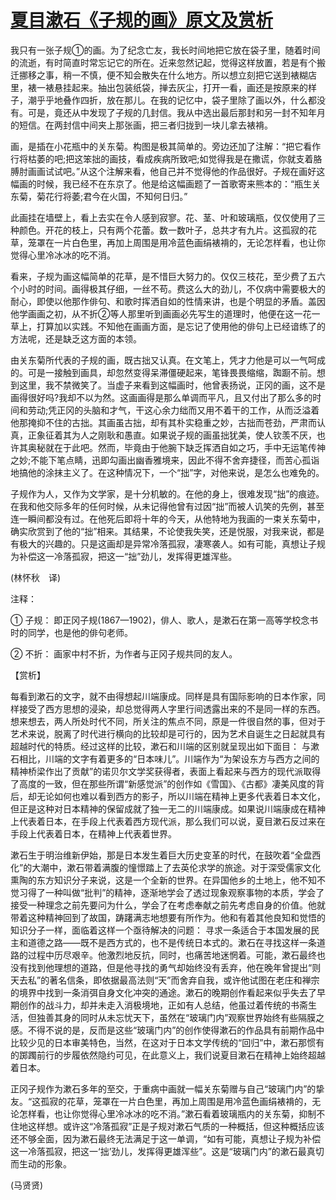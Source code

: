 # [夏目漱石《子规的画》原文及赏析](https://www.vrrw.net/wx/12190.html)

我只有一张子规①的画。为了纪念亡友，我长时间地把它放在袋子里，随着时间的流逝，有时简直时常忘记它的所在。近来忽然记起，觉得这样放置，若是有个搬迁挪移之事，稍一不慎，便不知会散失在什么地方。所以想立刻把它送到裱糊店里，裱一裱悬挂起来。抽出包装纸袋，掸去灰尘，打开一看，画还是按原来的样子，潮乎乎地叠作四折，放在那儿。在我的记忆中，袋子里除了画以外，什么都没有。可是，竟还从中发现了子规的几封信。我从中选出最后那封和另一封不知年月的短信。在两封信中间夹上那张画，把三者归拢到一块儿拿去裱褙。

画，是插在小花瓶中的关东菊。构图是极其简单的。旁边还加了注解：“把它看作行将枯萎的吧;把这笨拙的画技，看成疾病所致吧;如觉得我是在撒谎，你就支着胳膊肘画画试试吧。”从这个注解来看，他自己并不觉得他的作品很好。子规在画好这幅画的时候，我已经不在东京了。他是给这幅画题了一首歌寄来熊本的：“瓶生关东菊，菊花行将萎;君今在火国，不知何日归。”

此画挂在墙壁上，看上去实在令人感到寂寥。花、茎、叶和玻璃瓶，仅仅使用了三种颜色。开花的枝上，只有两个花蕾。数一数叶子，总共才有九片。这孤寂的花草，笼罩在一片白色里，再加上周围是用冷蓝色画绢裱褙的，无论怎样看，也让你觉得心里冷冰冰的吃不消。



看来，子规为画这幅简单的花草，是不惜巨大努力的。仅仅三枝花，至少费了五六个小时的时间。画得极其仔细，一丝不苟。费这么大的劲儿，不仅病中需要极大的耐心，即使以他那作俳句、和歌时挥洒自如的性情来讲，也是个明显的矛盾。盖因他学画画之初，从不折②等人那里听到画画必先写生的道理时，他便在这一花一草上，打算加以实践。不知他在画画方面，是忘记了使用他的俳句上已经谙练了的方法呢，还是缺乏这方面的本领。

由关东菊所代表的子规的画，既古拙又认真。在文笔上，凭才力他是可以一气呵成的。可是一接触到画具，却忽然变得呆滞僵硬起来，笔锋畏畏缩缩，踟蹰不前。想到这里，我不禁微笑了。当虚子来看到这幅画时，他曾表扬说，正冈的画，这不是画得很好吗?我却不以为然。这画画得是那么单调而平凡，且又付出了那么多的时间和劳动;凭正冈的头脑和才气，干这心余力绌而又用不着干的工作，从而泛溢着他那掩抑不住的古拙。其画虽古拙，却有其朴实稳重之妙，古拙而苍劲，严肃而认真，正象征着其为人之刚耿和愚直。如果说子规的画虽拙犹美，使人钦羡不厌，也许其奥秘就在于此吧。然而，毕竟由于他腕下缺乏挥洒自如之巧，手中无运笔传神之妙;不能下笔点睛，迅即勾画出幽香雅境来，因此不得不舍弃捷径，而苦心孤诣地搞他的涂抹主义了。在这种情况下，一个“拙”字，对他来说，是怎么也难免的。

子规作为人，又作为文学家，是十分机敏的。在他的身上，很难发现“拙”的痕迹。在我和他交际多年的任何时候，从未记得他曾有过因“拙”而被人讥笑的先例，甚至连一瞬间都没有过。在他死后即将十年的今天，从他特地为我画的一束关东菊中，确实欣赏到了他的“拙”相来。其结果，不论使我失笑，还是悦服，对我来说，都是有极大的兴趣的。只是这画却是异常冷落孤寂，凄寒袭人。如有可能，真想让子规为补偿这一冷落孤寂，把这一“拙”劲儿，发挥得更雄浑些。

(林怀秋　译)

注释：

① 子规： 即正冈子规(1867—1902)，俳人、歌人，是漱石在第一高等学校念书时的同学，也是他的俳句老师。

② 不折： 画家中村不折，为作者与正冈子规共同的友人。

【赏析】

每看到漱石的文字，就不由得想起川端康成。同样是具有国际影响的日本作家，同样接受了西方思想的浸染，却总觉得两人字里行间透露出来的不是同一样的东西。想来想去，两人所处时代不同，所关注的焦点不同，原是一件很自然的事，但对于艺术来说，脱离了时代进行横向的比较却是可行的，因为艺术自诞生之日起就具有超越时代的特质。经过这样的比较，漱石和川端的区别就呈现出如下面目： 与漱石相比，川端的文字有着更多的“日本味儿”。川端作为“为架设东方与西方之间的精神桥梁作出了贡献”的诺贝尔文学奖获得者，表面上看起来与西方的现代派取得了高度的一致，但在那些所谓“新感觉派”的创作如《雪国》、《古都》凄美风度的背后，却无论如何也难以看到西方的影子，所以川端在精神上更多代表着日本文化，但正是这种对日本精神的保留成就了独一无二的川端康成。如果说川端康成在精神上代表着日本，在手段上代表着西方现代派，那么我们可以说，夏目漱石反过来在手段上代表着日本，在精神上代表着世界。

漱石生于明治维新伊始，那是日本发生着巨大历史变革的时代，在鼓吹着“全盘西化”的大潮中，漱石带着满腹的憧憬踏上了去英伦求学的旅途。对于深受儒家文化熏陶的东方知识分子来说，这是一个全新的世界。在异国他乡的土地上，他不知不觉习得了一种叫做“批判”的精神，逐渐地学会了透过现象观察事物的本质，学会了接受一种理念之前先要问为什么，学会了在考虑奉献之前先考虑自身的价值。他就带着这种精神回到了故国，踌躇满志地想要有所作为。他和有着其他良知和觉悟的知识分子一样，面临着这样一个亟待解决的问题： 寻求一条适合于本国发展的民主和道德之路——既不是西方式的，也不是传统日本式的。漱石在寻找这样一条道路的过程中历尽艰辛。他激烈地反抗，同时，也痛苦地迷惘着。可能，漱石最终也没有找到他理想的道路，但是他寻找的勇气却始终没有丢弃，他在晚年曾提出“则天去私”的著名信条，即依据最高法则“天”而舍弃自我，或许他试图在老庄和禅宗的境界中找到一条消弭自身文化冲突的通途。漱石的晚期创作看起来似乎失去了早期创作的战斗力，却并未走入消极境地，正如有人总结，他虽过着传统的书斋生活，但独善其身的同时从未忘忧天下，虽然在“玻璃门内”观察世界始终有些隔膜之感。不得不说的是，反而是这些“玻璃门内”的创作使得漱石的作品具有前期作品中比较少见的日本审美特色，当然，在这对于日本文学传统的“回归”中，漱石那惯有的踯躅前行的步履依然隐约可见，在此意义上，我们说夏目漱石在精神上始终超越着日本。

正冈子规作为漱石多年的至交，于重病中画就一幅关东菊赠与自己“玻璃门内”的挚友。“这孤寂的花草，笼罩在一片白色里，再加上周围是用冷蓝色画绢裱褙的，无论怎样看，也让你觉得心里冷冰冰的吃不消。”漱石看着玻璃瓶内的关东菊，抑制不住地这样想。或许这“冷落孤寂”正是子规对漱石气质的一种概括，但这种概括应该还不够全面，因为漱石最终无法满足于这一单调，“如有可能，真想让子规为补偿这一冷落孤寂，把这一‘拙’劲儿，发挥得更雄浑些”。这是“玻璃门内”的漱石最真切而生动的形象。

(马贤贤)

